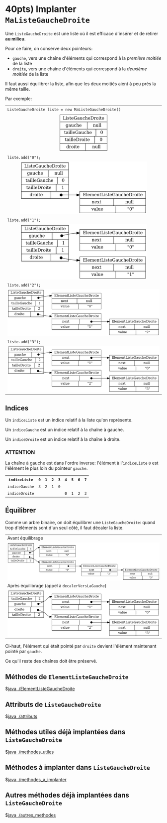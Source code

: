 # 40pts) Implanter `MaListeGaucheDroite`

Une `ListeGaucheDroite` est une liste où il est efficace d'insérer et de retirer **au milieu**.

Pour ce faire, on conserve deux pointeurs: 

* `gauche`, vers une chaîne d'éléments qui correspond à la *première moitiée* de la liste
* `droite`, vers une chaîne d'éléments qui correspond à la *deuxième moitiée* de la liste

Il faut aussi équilibrer la liste, afin que les deux moitiés aient à peu près la même taille.

Par exemple:


<table>

<tr>
<td>
<code>ListeGaucheDroite liste = new MaListeGaucheDroite()</code>
</td>
</tr>

<tr>
<td>
<center>
<img src="leftRightList/leftRightList00.png"/>
</center>
</td>
</tr>

<tr>
<td>
<code>liste.add("0");</code>
</td>
</tr>

<tr>
<td>
<center>
<img src="leftRightList/leftRightList01.png"/>
</center>
</td>
</tr>

<tr>
<td>
<code>liste.add("1");</code>
</td>
</tr>

<tr>
<td>
<center>
<img src="leftRightList/leftRightList02.png"/>
</center>
</td>
</tr>

<tr>
<td>
<code>liste.add("2");</code>
</td>
</tr>

<tr>
<td>
<center>
<img src="leftRightList/leftRightList03.png"/>
</center>
</td>
</tr>

<tr>
<td>
<code>liste.add("3");</code>
</td>
</tr>

<tr>
<td>
<center>
<img src="leftRightList/leftRightList04.png"/>
</center>
</td>
</tr>

</table>

## Indices

Un `indiceListe` est un indice relatif à la liste qu'on représente.

Un `indiceGauche` est un indice relatif à la chaîne à gauche.

Un `indiceDroite` est un indice relatif à la chaîne à droite.


### ATTENTION

La chaîne à gauche est dans l'ordre inverse: 
l'élément à l'`indiceListe` `0` est l'élément le plus loin du pointeur `gauche`.

<table>
<tr>
<th>
<code>indiceListe</code>
</th>
<th>
<code>0</code>
</th>
<th>
<code>1</code>
</th>
<th>
<code>2</code>
</th>
<th>
<code>3</code>
</th>
<th>
<code>4</code>
</th>
<th>
<code>5</code>
</th>
<th>
<code>6</code>
</th>
<th>
<code>7</code>
</th>
</tr>


<tr>
<td>
<code>indiceGauche</code>
</td>
<td>
<code>3</code>
</td>
<td>
<code>2</code>
</td>
<td>
<code>1</code>
</td>
<td>
<code>0</code>
</td>
<td colspan="4">
</td>
</tr>

<tr>
<td>
<code>indiceDroite</code>
</td>
<td colspan="4">
</td>
<td>
<code>0</code>
</td>
<td>
<code>1</code>
</td>
<td>
<code>2</code>
</td>
<td>
<code>3</code>
</td>
</tr>
</table>


## Équilibrer

Comme un arbre binaire, on doit équilibrer une `ListeGaucheDroite`: quand trop d'éléments sont d'un seul côté, il faut décaler la liste.

<table>

<tr>
<td>
Avant équilibrage 
</td>
</tr>

<tr>
<td>
<center>
<img src="leftRightList_shiftLeft/leftRightList04.png"/>
</center>
</td>
</tr>

<tr>
<td>
Après équilibrage (appel à <code>decalerVersLaGauche</code>)
</td>
</tr>

<tr>
<td>
<center>
<img src="leftRightList_shiftLeft/leftRightList05.png"/>
</center>
</td>
</tr>

</table>

Ci-haut, l'élément qui était pointé par `droite` devient l'élément maintenant pointé par `gauche`. 

Ce qu'il reste des chaînes doit être préservé.


## Méthodes de `ElementListeGaucheDroite`

$[java ./ElementListeGaucheDroite]()

## Attributs de `ListeGaucheDroite`

$[java ./attributs]()


## Méthodes utiles déjà implantées dans `ListeGaucheDroite`

$[java ./methodes_utiles]()


## Méthodes à implanter dans `ListeGaucheDroite`

$[java ./methodes_a_implanter]()

## Autres méthodes déjà implantées dans `ListeGaucheDroite`

$[java ./autres_methodes]()
